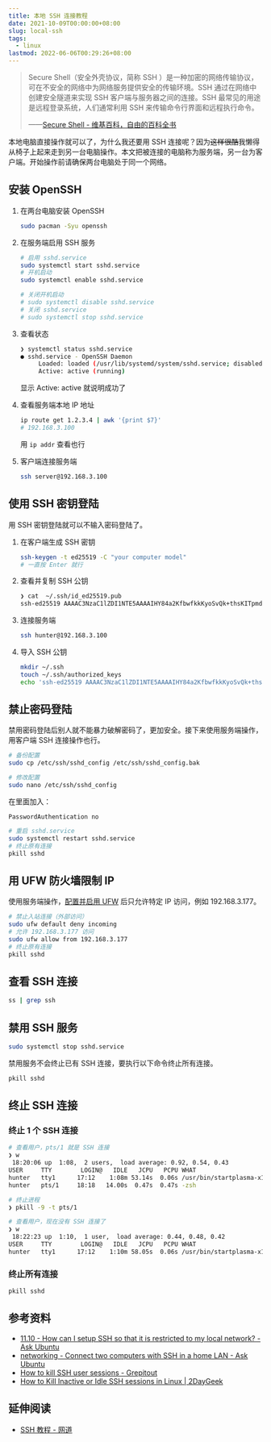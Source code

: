 ```yaml
---
title: 本地 SSH 连接教程
date: 2021-10-09T00:00:00+08:00
slug: local-ssh
tags:
  - linux
lastmod: 2022-06-06T00:29:26+08:00
---
```


> Secure Shell（安全外壳协议，简称 SSH ）是一种加密的网络传输协议，可在不安全的网络中为网络服务提供安全的传输环境。SSH 通过在网络中创建安全隧道来实现 SSH 客户端与服务器之间的连接。SSH 最常见的用途是远程登录系统，人们通常利用 SSH 来传输命令行界面和远程执行命令。
>
> ——[Secure Shell - 维基百科，自由的百科全书](https://zh.wikipedia.org/wiki/Secure_Shell)

本地电脑直接操作就可以了，为什么我还要用 SSH 连接呢？因为~~这样很酷~~我懒得从椅子上起来走到另一台电脑操作。本文把被连接的电脑称为服务端，另一台为客户端。开始操作前请确保两台电脑处于同一个网络。

## 安装 OpenSSH

1. 在两台电脑安装 OpenSSH

    ```bash
    sudo pacman -Syu openssh
    ```
    
1. 在服务端启用 SSH 服务

    ```bash
    # 启用 sshd.service
    sudo systemctl start sshd.service
    # 开机启动
    sudo systemctl enable sshd.service

    # 关闭开机启动
    # sudo systemctl disable sshd.service
    # 关闭 sshd.service
    # sudo systemctl stop sshd.service
    ```

1. 查看状态

    ```bash
    ❯ systemctl status sshd.service
    ● sshd.service - OpenSSH Daemon
         Loaded: loaded (/usr/lib/systemd/system/sshd.service; disabled; vendor preset: disabled)
         Active: active (running)
    ```
    
    显示 Active: active 就说明成功了

1. 查看服务端本地 IP 地址

    ```bash
    ip route get 1.2.3.4 | awk '{print $7}'
    # 192.168.3.100
    ```
    
    用 `ip addr` 查看也行

1. 客户端连接服务端

    ```bash
    ssh server@192.168.3.100
    ```


## 使用 SSH 密钥登陆

用 SSH 密钥登陆就可以不输入密码登陆了。

1. 在客户端生成 SSH 密钥

    ```bash
    ssh-keygen -t ed25519 -C "your computer model"
    # 一直按 Enter 就行
    ```

1. 查看并复制 SSH 公钥

    ```bash
    ❯ cat  ~/.ssh/id_ed25519.pub
    ssh-ed25519 AAAAC3NzaC1lZDI1NTE5AAAAIHY84a2KfbwfkkKyoSvQk+thsKITpmdFzNbYoCs0SlkU magicbook14
    ```

1. 连接服务端

    ```bash
    ssh hunter@192.168.3.100
    ```

1. 导入 SSH 公钥

    ```bash
    mkdir ~/.ssh
    touch ~/.ssh/authorized_keys
    echo 'ssh-ed25519 AAAAC3NzaC1lZDI1NTE5AAAAIHY84a2KfbwfkkKyoSvQk+thsKITpmdFzNbYoCs0SlkU magicbook14' >> ~/.ssh/authorized_keys
    ```

## 禁止密码登陆

禁用密码登陆后别人就不能暴力破解密码了，更加安全。接下来使用服务端操作，用客户端 SSH 连接操作也行。

```bash
# 备份配置
sudo cp /etc/ssh/sshd_config /etc/ssh/sshd_config.bak
```

```bash
# 修改配置
sudo nano /etc/ssh/sshd_config
```

在里面加入：

```
PasswordAuthentication no
```

```bash
# 重启 sshd.service
sudo systemctl restart sshd.service
# 终止原有连接
pkill sshd
```

## 用 UFW 防火墙限制 IP

使用服务端操作，[配置并启用 UFW](/zh-cn/posts/2021/10/09/ufw-for-local-computers/) 后只允许特定 IP 访问，例如 192.168.3.177。

```bash
# 禁止入站连接（外部访问）
sudo ufw default deny incoming
# 允许 192.168.3.177 访问
sudo ufw allow from 192.168.3.177
# 终止原有连接
pkill sshd
```

## 查看 SSH 连接

```bash
ss | grep ssh
```

## 禁用 SSH 服务

```bash
sudo systemctl stop sshd.service
```

禁用服务不会终止已有 SSH 连接，要执行以下命令终止所有连接。

```bash
pkill sshd
```

## 终止 SSH 连接

### 终止 1 个 SSH 连接

```bash
# 查看用户，pts/1 就是 SSH 连接
❯ w
 18:20:06 up  1:08,  2 users,  load average: 0.92, 0.54, 0.43
USER     TTY        LOGIN@   IDLE   JCPU   PCPU WHAT
hunter   tty1      17:12    1:08m 53.14s  0.06s /usr/bin/startplasma-x11
hunter   pts/1     18:18   14.00s  0.47s  0.47s -zsh

# 终止进程
❯ pkill -9 -t pts/1

# 查看用户，现在没有 SSH 连接了
❯ w
 18:22:23 up  1:10,  1 user,  load average: 0.44, 0.48, 0.42
USER     TTY        LOGIN@   IDLE   JCPU   PCPU WHAT
hunter   tty1      17:12    1:10m 58.05s  0.06s /usr/bin/startplasma-x11
```

### 终止所有连接

```bash
pkill sshd
```

## 参考资料

- [11.10 - How can I setup SSH so that it is restricted to my local network? - Ask Ubuntu](https://askubuntu.com/a/115958)
- [networking - Connect two computers with SSH in a home LAN - Ask Ubuntu](https://askubuntu.com/a/1108044)
- [How to kill SSH user sessions - Grepitout](https://grepitout.com/kill-ssh-user-sessions/)
- [How to Kill Inactive or Idle SSH sessions in Linux | 2DayGeek](https://www.2daygeek.com/kill-terminate-inactive-idle-ssh-session-on-linux/)

## 延伸阅读

- [SSH 教程 - 网道](https://wangdoc.com/ssh/index.html)
